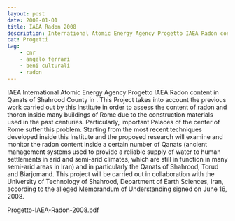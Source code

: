 ```yaml
---
layout: post
date: 2008-01-01
title: IAEA Radon 2008
description: International Atomic Energy Agency Progetto IAEA Radon content in Qanats of Shahrood County in Iran
cat: Progetti
tag:
    - cnr
    - angelo ferrari
    - beni culturali
    - radon
---
```

IAEA International Atomic Energy Agency Progetto IAEA Radon content in Qanats of Shahrood County in .
This Project takes into account the previous work carried out by this Institute in order to assess the content of radon  and thoron  inside  many buildings  of Rome due to the construction materials used in the past centuries.
 Particularly, important Palaces of the center of Rome suffer this problem. Starting from the most recent techniques developed inside this Institute and the proposed research will examine and monitor the radon content inside a certain number of Qanats (ancient management systems used to provide a reliable supply of water to human settlements in arid and semi-arid climates, which are still in function in many semi-arid areas in Iran) and in particularly the Qanats of Shahrood, Torud and Biarjomand. This project will be carried out in collaboration with the University of Technology of Shahrood, Department of Earth Sciences, Iran,  according to the alleged Memorandum of Understanding signed on June 16, 2008.

Progetto-IAEA-Radon-2008.pdf